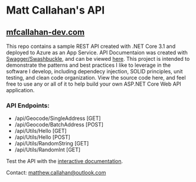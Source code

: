 # Matt Callahan's API

## [mfcallahan-dev.com](https://mfcallahan-dev.com)

This repo contains a sample REST API created with .NET Core 3.1 and deployed to Azure as an App Service. API Documentaion was created with [Swagger/Swashbuckle](https://github.com/domaindrivendev/Swashbuckle.AspNetCore), and can be viewed [here](https://mfcallahan-dev.com). This project is intended to demonstrate the patterns and best practices I like to leverage in the software I develop, including dependecy injection, SOLID principles, unit testing, and clean code organization. View the source code here, and feel free to use any or all of it to help build your own ASP.NET Core Web API application.

### API Endpoints:

- /api/Geocode/SingleAddress [GET]
- /api/Geocode/BatchAddress [POST]
- /api/Utils/Hello [GET]
- /api/Utils/Hello [POST]
- /api/Utils/RandomString [GET]
- /api/Utils/RandomInt [GET]


Test the API with the [interactive documentation](https://mfcallahan-dev.com).

Contact: matthew.callahan@outlook.com
